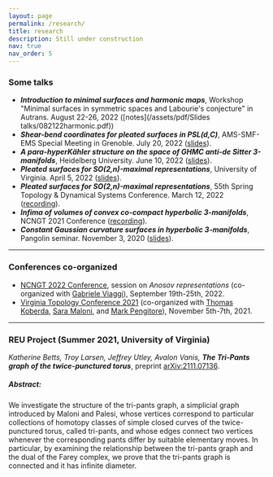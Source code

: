 ```yaml
---
layout: page
permalink: /research/
title: research
description: Still under construction
nav: true
nav_order: 5
---
```


### Some talks


+ <strong><em>Introduction to minimal surfaces and harmonic maps</em></strong>, Workshop "Minimal surfaces in symmetric spaces and Labourie's conjecture" in Autrans. August 22-26, 2022 ([notes](/assets/pdf/Slides talks/082122harmonic.pdf))
+ <strong><em>Shear-bend coordinates for pleated surfaces in PSL(d,C)</em></strong>, AMS-SMF-EMS Special Meeting in Grenoble. July 20, 2022 (<a href="/assets/pdf/Slides talks/072022shearbend.pdf">slides</a>).
+ <strong><em>A para-hyperKähler structure on the space of GHMC anti-de Sitter 3-manifolds</em></strong>, Heidelberg University. June 10, 2022 (<a href="/assets/pdf/Slides talks/061022parahyper.pdf">slides</a>).
+ <strong><em>Pleated surfaces for SO(2,n)-maximal representations</em></strong>, University of Virginia. April 5, 2022 (<a href="/assets/pdf/Slides talks/040522pleated.pdf">slides</a>).
+ <strong><em>Pleated surfaces for SO(2,n)-maximal representations</em></strong>, 55th Spring Topology & Dynamical Systems Conference. March 12, 2022 (<a href="https://drive.google.com/file/d/1-bLn86AweyDhBKDvSQJkbXeWCF-pSSJz/view?usp=sharing">recording</a>).
+ <strong><em>Infima of volumes of convex co-compact hyperbolic 3-manifolds</em></strong>, NCNGT 2021 Conference (<a href="https://www.youtube.com/watch?v=OFIMlu_Utg4&t=748s&ab_channel=FilippoMazzoli">recording</a>).
+ <strong><em>Constant Gaussian curvature surfaces in hyperbolic 3-manifolds</em></strong>, Pangolin seminar. November 3, 2020 (<a href="/assets/pdf/Slides talks/110320cgcsurfaces.pdf">slides</a>).

---

### Conferences co-organized

+ <a href="https://www.ncngt.org/">NCNGT 2022 Conference</a>, session on <em>Anosov representations</em> (co-organized with <a href="https://www.mathi.uni-heidelberg.de/~gviaggi/">Gabriele Viaggi</a>), September 19th-25th, 2022.
+ <a href="https://filippomazzoli.github.io/conferences/VTC2021/index.html">Virginia Topology Conference 2021</a> (co-organized with <a href="https://sites.google.com/view/koberdat">Thomas Koberda</a>,  <a href="https://sites.google.com/view/sara-maloni">Sara Maloni</a>, and <a href="https://pengitore.weebly.com/">Mark Pengitore</a>), November 5th-7th, 2021.

---

### REU Project (Summer 2021, University of Virginia)

<em>Katherine Betts, Troy Larsen, Jeffrey Utley, Avalon Vanis,</em> <strong><em>The Tri-Pants graph of the twice-punctured torus</em></strong>, preprint <a href="https://arxiv.org/abs/2111.07136">arXiv:2111.07136</a>.<br/>

##### Abstract:
We investigate the structure of the tri-pants graph, a simplicial graph introduced by Maloni and Palesi, whose vertices correspond to particular collections of homotopy classes of simple closed curves of the twice-punctured torus, called tri-pants, and whose edges connect two vertices whenever the corresponding pants differ by suitable elementary moves. In particular, by examining the relationship between the tri-pants graph and the dual of the Farey complex, we prove that the tri-pants graph is connected and it has infinite diameter.
